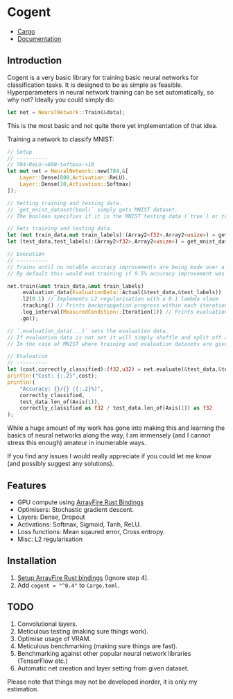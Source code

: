 # Cogent

 - [Cargo](https://crates.io/crates/cogent)
 - [Documentation](https://docs.rs/cogent/)

## Introduction

Cogent is a very basic library for training basic neural networks for classification tasks.
It is designed to be as simple as feasible.
Hyperparameters in neural network training can be set automatically, so why not?
Ideally you could simply do:
```rust
let net = NeuralNetwork::Train(&data);
```
This is the most basic and not quite there yet implementation of that idea.

Training a network to classify MNIST:
```rust
// Setup
// ----------
// 784-ReLU->800-Softmax->10
let mut net = NeuralNetwork::new(784,&[
    Layer::Dense(800,Activation::ReLU),
    Layer::Dense(10,Activation::Softmax)
]);

// Setting training and testing data.
// `get_mnist_dataset(bool)` simply gets MNIST dataset.
// The boolean specifies if it is the MNIST testing data (`true`) or training data (`false`).

// Sets training and testing data.
let (mut train_data,mut train_labels):(Array2<f32>,Array2<usize>) = get_mnist_dataset(false);
let (test_data,test_labels):(Array2<f32>,Array2<usize>) = get_mnist_dataset(true);

// Execution
// ----------
// Trains until no notable accuracy improvements are being made over a number of iterations.
// By default this would end training if 0.5% accuracy improvement was not seen over 12 iterations/epochs.

net.train(&mut train_data,&mut train_labels)
    .evaluation_data(EvaluationData::Actual(&test_data,&test_labels))
    .l2(0.1) // Implements L2 regularisation with a 0.1 lambda vlaue
    .tracking() // Prints backpropgation progress within each iteration
    .log_interval(MeasuredCondition::Iteration(1)) // Prints evaluation after each iteration
    .go();

// `.evaluation_data(...)` sets the evaluation data. 
// If evaluation data is not set it will simply shuffle and split off a random group from training data to be evaluation data.
// In the case of MNIST where training and evaluation datasets are given seperately, it makes sense to set it as such.

// Evaluation
// ----------
let (cost,correctly_classified):(f32,u32) = net.evaluate(&test_data,&test_labels,None);; // (cost,examples correctly classified)
println!("Cost: {:.2}",cost);
println!(
    "Accuracy: {}/{} ({:.2}%)",
    correctly_classified,
    test_data.len_of(Axis(1)),
    correctly_classified as f32 / test_data.len_of(Axis(1)) as f32
);
```

While a huge amount of my work has gone into making this and learning the basics of neural networks along the way, I am immensely (and I cannot stress this enough) amateur in inumerable ways.

If you find any issues I would really appreciate if you could let me know (and possibly suggest any solutions).

## Features

 - GPU compute using [ArrayFire Rust Bindings](https://github.com/arrayfire/arrayfire-rust)
 - Optimisers: Stochastic gradient descent.
 - Layers: Dense, Dropout
 - Activations: Softmax, Sigmoid, Tanh, ReLU.
 - Loss functions: Mean sqaured error, Cross entropy.
 - Misc: L2 regularisation



## Installation

1. [Setup ArrayFire Rust bindings](https://github.com/arrayfire/arrayfire-rust#use-from-cratesio--) (Ignore step 4).
2. Add `cogent = "^0.4"` to `Cargo.toml`.

## TODO

1. Convolutional layers.
2. Meticulous testing (making sure things work).
3. Optimise usage of VRAM.
4. Meticulous benchmarking (making sure things are fast).
5. Benchmarking against other popular neural network libraries (TensorFlow etc.)
6. Automatic net creation and layer setting from given dataset.

Please note that things may not be developed inorder, it is only my estimation.
